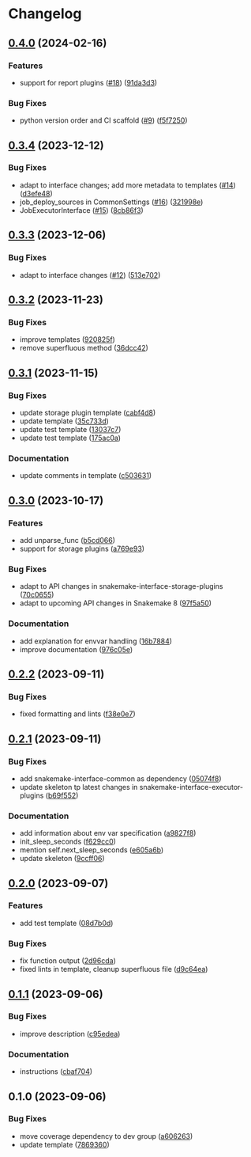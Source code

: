 # Changelog

## [0.4.0](https://github.com/snakemake/poetry-snakemake-plugin/compare/v0.3.4...v0.4.0) (2024-02-16)


### Features

* support for report plugins ([#18](https://github.com/snakemake/poetry-snakemake-plugin/issues/18)) ([91da3d3](https://github.com/snakemake/poetry-snakemake-plugin/commit/91da3d3d4c992eb48dcd3a350717388dfc97a57b))


### Bug Fixes

* python version order and CI scaffold ([#9](https://github.com/snakemake/poetry-snakemake-plugin/issues/9)) ([f5f7250](https://github.com/snakemake/poetry-snakemake-plugin/commit/f5f725065bf2fb056ebc4fcfb3efa04a7489bb40))

## [0.3.4](https://github.com/snakemake/poetry-snakemake-plugin/compare/v0.3.3...v0.3.4) (2023-12-12)


### Bug Fixes

* adapt to interface changes; add more metadata to templates ([#14](https://github.com/snakemake/poetry-snakemake-plugin/issues/14)) ([d3efe48](https://github.com/snakemake/poetry-snakemake-plugin/commit/d3efe48ba27fdade0d56920463448b9d90f24606))
* job_deploy_sources in CommonSettings ([#16](https://github.com/snakemake/poetry-snakemake-plugin/issues/16)) ([321998e](https://github.com/snakemake/poetry-snakemake-plugin/commit/321998e62771b8a4af0d9534fefac1f813d30a38))
* JobExecutorInterface ([#15](https://github.com/snakemake/poetry-snakemake-plugin/issues/15)) ([8cb86f3](https://github.com/snakemake/poetry-snakemake-plugin/commit/8cb86f39bd0a47fa8559dd9cfbff211ca6b3530d))

## [0.3.3](https://github.com/snakemake/poetry-snakemake-plugin/compare/v0.3.2...v0.3.3) (2023-12-06)


### Bug Fixes

* adapt to interface changes ([#12](https://github.com/snakemake/poetry-snakemake-plugin/issues/12)) ([513e702](https://github.com/snakemake/poetry-snakemake-plugin/commit/513e7028952da9826dfc4453ffcc434d4dd079a0))

## [0.3.2](https://github.com/snakemake/poetry-snakemake-plugin/compare/v0.3.1...v0.3.2) (2023-11-23)


### Bug Fixes

* improve templates ([920825f](https://github.com/snakemake/poetry-snakemake-plugin/commit/920825f5d5554362dc12a05fe1548d3527bce53c))
* remove superfluous method ([36dcc42](https://github.com/snakemake/poetry-snakemake-plugin/commit/36dcc421c18691fc7a46362b959b903b04a42f49))

## [0.3.1](https://github.com/snakemake/poetry-snakemake-plugin/compare/v0.3.0...v0.3.1) (2023-11-15)


### Bug Fixes

* update storage plugin template ([cabf4d8](https://github.com/snakemake/poetry-snakemake-plugin/commit/cabf4d850e24567a2aa3abaf7c14d257e4f2bf70))
* update template ([35c733d](https://github.com/snakemake/poetry-snakemake-plugin/commit/35c733d5597cff9dcb6fafd97dfb8c4c967df83b))
* update test template ([13037c7](https://github.com/snakemake/poetry-snakemake-plugin/commit/13037c7611bb9a87afbe495d00279502d9040a46))
* update test template ([175ac0a](https://github.com/snakemake/poetry-snakemake-plugin/commit/175ac0a9148b8c9526d21472165dc8dc7f7425e5))


### Documentation

* update comments in template ([c503631](https://github.com/snakemake/poetry-snakemake-plugin/commit/c5036311d9b979869c15819728ad7b43999ef340))

## [0.3.0](https://github.com/snakemake/poetry-snakemake-plugin/compare/v0.2.2...v0.3.0) (2023-10-17)


### Features

* add unparse_func ([b5cd066](https://github.com/snakemake/poetry-snakemake-plugin/commit/b5cd0669f26fe19168d5d304e01e2055dc080707))
* support for storage plugins ([a769e93](https://github.com/snakemake/poetry-snakemake-plugin/commit/a769e93d8685c93775182fa0baf729c3410c7d83))


### Bug Fixes

* adapt to API changes in snakemake-interface-storage-plugins ([70c0655](https://github.com/snakemake/poetry-snakemake-plugin/commit/70c0655896ae0681e3c05888da2ff55482357646))
* adapt to upcoming API changes in Snakemake 8 ([97f5a50](https://github.com/snakemake/poetry-snakemake-plugin/commit/97f5a50d8a98f2bea45b1a5cea7e117e565e7a3f))


### Documentation

* add explanation for envvar handling ([16b7884](https://github.com/snakemake/poetry-snakemake-plugin/commit/16b78844c2338b94ce0e98222fec8bb183bec9ec))
* improve documentation ([976c05e](https://github.com/snakemake/poetry-snakemake-plugin/commit/976c05ededde9f97b4bf10460e0e3a1de4f411f8))

## [0.2.2](https://github.com/snakemake/poetry-snakemake-plugin/compare/v0.2.1...v0.2.2) (2023-09-11)


### Bug Fixes

* fixed formatting and lints ([f38e0e7](https://github.com/snakemake/poetry-snakemake-plugin/commit/f38e0e70b175704e21dcae4dcaf65c3a37aa5832))

## [0.2.1](https://github.com/snakemake/poetry-snakemake-plugin/compare/v0.2.0...v0.2.1) (2023-09-11)


### Bug Fixes

* add snakemake-interface-common as dependency ([05074f8](https://github.com/snakemake/poetry-snakemake-plugin/commit/05074f8bb1cb52ba3470720fba94880976b67c79))
* update skeleton tp latest changes in snakemake-interface-executor-plugins ([b69f552](https://github.com/snakemake/poetry-snakemake-plugin/commit/b69f552c2d44e3617ea9b48279d21e586c687af1))


### Documentation

* add information about env var specification ([a9827f8](https://github.com/snakemake/poetry-snakemake-plugin/commit/a9827f820b604af8937c8b994ad8be1a14738119))
* init_sleep_seconds ([f629cc0](https://github.com/snakemake/poetry-snakemake-plugin/commit/f629cc036e4ce3df5ff8ac4aef543003febff80b))
* mention self.next_sleep_seconds ([e605a6b](https://github.com/snakemake/poetry-snakemake-plugin/commit/e605a6b4b9ecdb0e1ab9f957b5ac3b01e9f1a68d))
* update skeleton ([9ccff06](https://github.com/snakemake/poetry-snakemake-plugin/commit/9ccff063249062299e87606fe882814e434a0b9a))

## [0.2.0](https://github.com/snakemake/poetry-snakemake-plugin/compare/v0.1.1...v0.2.0) (2023-09-07)


### Features

* add test template ([08d7b0d](https://github.com/snakemake/poetry-snakemake-plugin/commit/08d7b0dc2c44be120b6b054b1860a18d2e1045db))


### Bug Fixes

* fix function output ([2d96cda](https://github.com/snakemake/poetry-snakemake-plugin/commit/2d96cda296173a5a917b986128e139456b2b8857))
* fixed lints in template, cleanup superfluous file ([d9c64ea](https://github.com/snakemake/poetry-snakemake-plugin/commit/d9c64ea4d501723fb3836aa36e0a403df8323e49))

## [0.1.1](https://github.com/snakemake/poetry-snakemake-plugin/compare/v0.1.0...v0.1.1) (2023-09-06)


### Bug Fixes

* improve description ([c95edea](https://github.com/snakemake/poetry-snakemake-plugin/commit/c95edea466ffac3342846c9dcca8182b806c4e60))


### Documentation

* instructions ([cbaf704](https://github.com/snakemake/poetry-snakemake-plugin/commit/cbaf704eac4a3ffff6b5318ee8222ca942ae5bb8))

## 0.1.0 (2023-09-06)


### Bug Fixes

* move coverage dependency to dev group ([a606263](https://github.com/snakemake/poetry-snakemake-plugin/commit/a606263076875dae49570458fce731093567b6fb))
* update template ([7869360](https://github.com/snakemake/poetry-snakemake-plugin/commit/7869360b0fe8382b0096b9bbbedde92ba07358b2))
